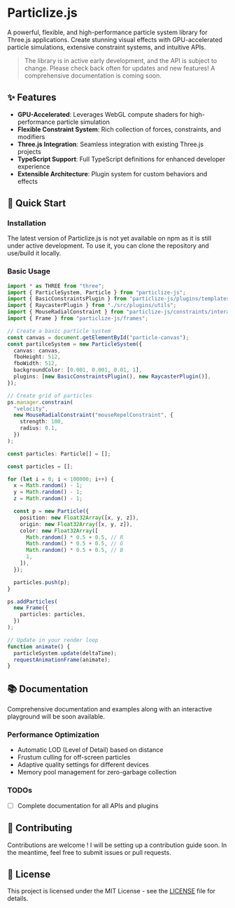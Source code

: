 # Particlize.js

A powerful, flexible, and high-performance particle system library for Three.js applications. Create stunning visual effects with GPU-accelerated particle simulations, extensive constraint systems, and intuitive APIs.

> The library is in active early development, and the API is subject to change. Please check back often for updates and new features! A comprehensive documentation is coming soon.

## ✨ Features

- **GPU-Accelerated**: Leverages WebGL compute shaders for high-performance particle simulation
- **Flexible Constraint System**: Rich collection of forces, constraints, and modifiers
- **Three.js Integration**: Seamless integration with existing Three.js projects
- **TypeScript Support**: Full TypeScript definitions for enhanced developer experience
- **Extensible Architecture**: Plugin system for custom behaviors and effects

## 🚀 Quick Start

### Installation

The latest version of Particlize.js is not yet available on npm as it is still under active development. To use it, you can clone the repository and use/build it locally.

### Basic Usage

```typescript
import * as THREE from "three";
import { ParticleSystem, Particle } from "particlize-js";
import { BasicConstraintsPlugin } from "particlize-js/plugins/templates";
import { RaycasterPlugin } from "./src/plugins/utils";
import { MouseRadialConstraint } from "particlize-js/constraints/interactions";
import { Frame } from "particlize-js/frames";

// Create a basic particle system
const canvas = document.getElementById("particle-canvas");
const partilceSystem = new ParticleSystem({
  canvas: canvas,
  fboHeight: 512,
  fboWidth: 512,
  backgroundColor: [0.001, 0.001, 0.01, 1],
  plugins: [new BasicConstraintsPlugin(), new RaycasterPlugin()],
});

// Create grid of particles
ps.manager.constrain(
  "velocity",
  new MouseRadialConstraint("mouseRepelConstraint", {
    strength: 100,
    radius: 0.1,
  })
);

const particles: Particle[] = [];

const particles = [];

for (let i = 0; i < 100000; i++) {
  x = Math.random() - 1;
  y = Math.random() - 1;
  z = Math.random() - 1;

  const p = new Particle({
    position: new Float32Array([x, y, z]),
    origin: new Float32Array([x, y, z]),
    color: new Float32Array([
      Math.random() * 0.5 + 0.5, // R
      Math.random() * 0.5 + 0.5, // G
      Math.random() * 0.5 + 0.5, // B
      1,
    ]),
  });

  particles.push(p);
}

ps.addParticles(
  new Frame({
    particles: particles,
  })
);

// Update in your render loop
function animate() {
  particleSystem.update(deltaTime);
  requestAnimationFrame(animate);
}
```

## 📚 Documentation

Comprehensive documentation and examples along with an interactive playground will be soon available.

### Performance Optimization

- Automatic LOD (Level of Detail) based on distance
- Frustum culling for off-screen particles
- Adaptive quality settings for different devices
- Memory pool management for zero-garbage collection

### TODOs

- [ ] Complete documentation for all APIs and plugins

## 🤝 Contributing

Contributions are welcome ! I will be setting up a contribution guide soon. In the meantime, feel free to submit issues or pull requests.

## 📄 License

This project is licensed under the MIT License - see the [LICENSE](LICENSE) file for details.
